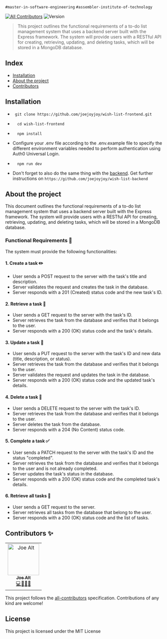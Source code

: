 `#master-in-software-engineering` `#assembler-institute-of-technology`

[![All Contributors](https://img.shields.io/badge/all_contributors-1-orange.svg?style=flat-square)](#contributors-) <img alt="Version" src="https://img.shields.io/badge/version-1.0-blue.svg?cacheSeconds=2592000" />

> This project outlines the functional requirements of a to-do list management system that uses a backend server built with the Express framework. The system will provide users with a RESTful API for creating, retrieving, updating, and deleting tasks, which will be stored in a MongoDB database.

## Index <!-- omit in toc -->
- [Installation](#installation)
- [About the project](#about-the-project)
- [Contributors](#contributors-)

## Installation

- ```
   git clone https://github.com/joejoyjoy/wish-list-frontend.git
  ```
- ```
    cd wish-list-frontend
  ```

- ```
    npm install
  ```

- Configure your .env file according to the .env.example file to specify the different environment variables needed to perform authentication using Auth0 Universal Login.

- ```
    npm run dev
  ```

- Don't forget to also do the same thing with the [backend](https://github.com/joejoyjoy/wish-list-backend). Get further  instructions on `https://github.com/joejoyjoy/wish-list-backend`

## About the project

This document outlines the functional requirements of a to-do list management system that uses a backend server built with the Express framework. The system will provide users with a RESTful API for creating, retrieving, updating, and deleting tasks, which will be stored in a MongoDB database.

### Functional Requirements 📕
The system must provide the following functionalities:



#### 1. Create a task ✏️
- User sends a POST request to the server with the task's title and description.
- Server validates the request and creates the task in the database.
- Server responds with a 201 (Created) status code and the new task's ID.

#### 2. Retrieve a task 🔎
- User sends a GET request to the server with the task's ID.
- Server retrieves the task from the database and verifies that it belongs to the user.
- Server responds with a 200 (OK) status code and the task's details.

#### 3. Update a task 📝
- User sends a PUT request to the server with the task's ID and new data (title, description, or status).
- Server retrieves the task from the database and verifies that it belongs to the user.
- Server validates the request and updates the task in the database.
- Server responds with a 200 (OK) status code and the updated task's details.

#### 4. Delete a task 🧨
- User sends a DELETE request to the server with the task's ID.
- Server retrieves the task from the database and verifies that it belongs to the user.
- Server deletes the task from the database.
- Server responds with a 204 (No Content) status code.

#### 5. Complete a task ✅
- User sends a PATCH request to the server with the task's ID and the status "completed".
- Server retrieves the task from the database and verifies that it belongs to the user and is not already completed.
- Server updates the task's status in the database.
- Server responds with a 200 (OK) status code and the completed task's details.

#### 6. Retrieve all tasks 📇
- User sends a GET request to the server.
- Server retrieves all tasks from the database that belong to the user.
- Server responds with a 200 (OK) status code and the list of tasks.

## Contributors ✨

<!-- ALL-CONTRIBUTORS-LIST:START - Do not remove or modify this section -->
<!-- prettier-ignore-start -->
<!-- markdownlint-disable -->
<table>
  <tbody>
    <tr>
      <td align="center">
        <a href="https://github.com/joejoyjoy">
          <img src="https://avatars.githubusercontent.com/u/73751755" width="100px" alt="Joe Alt"/>
          <br />
          <sub>
          <b>Joe Alt</b>
          </sub>
        </a>
        <br />
        <a href="#tools-dtpf" title="code-tools-maintenance-design">💻🔧🚧🎨</a>
      </td>
    </tr>
  </tbody>
</table>

This project follows the [all-contributors](https://allcontributors.org) specification.
Contributions of any kind are welcome!

## License <!-- omit in toc -->

This project is licensed under the MIT License